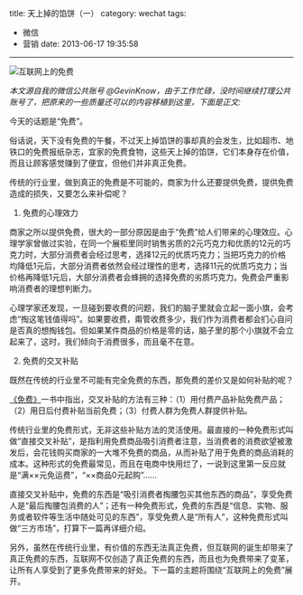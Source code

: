title: 天上掉的馅饼（一）
category: wechat
tags:
- 微信
- 营销
date: 2013-06-17 19:35:58
---

![互联网上的免费](http://media.tumblr.com/a75cca17cebbbee2721143ceedfa5979/tumblr_inline_mnz3mbuEst1qz4rgp.jpg)

*本文源自我的微信公共账号 @GevinKnow，由于工作忙碌，没时间继续打理公共账号了，把原来的一些质量还可以的内容移植到这里，下面是正文:*


今天的话题是“免费”。

俗话说，天下没有免费的午餐，不过天上掉馅饼的事却真的会发生，比如超市、地铁口的免费报纸杂志，宜家的免费食物，这些天上掉的馅饼，它们本身存在价值，而且让顾客感觉赚到了便宜，但他们并非真正免费。

传统的行业里，做到真正的免费是不可能的，商家为什么还要提供免费，提供免费造成的损失，又要怎么来补偿呢？


1. 免费的心理效力

商家之所以提供免费，很大的一部分原因是由于“免费”给人们带来的心理效应。心理学家曾做过实验，在同一个展柜里同时销售劣质的2元巧克力和优质的12元的巧克力时，大部分消费者会经过思考，选择12元的优质巧克力；当把巧克力的价格均降低1元后，大部分消费者依然会经过理性的思考，选择11元的优质巧克力；当价格再降低1元后，大部分消费者会蜂拥的选择免费的劣质巧克力。免费会严重影响消费者的理想判断力。

心理学家还发现，一旦碰到要收费的问题，我们的脑子里就会立起一面小旗，会考虑“掏这笔钱值得吗”。如果要收费，甭管收费多少，我们作为消费者都会扪心自问是否真的想掏钱包。但如果某件商品的价格是零的话，脑子里的那个小旗就不会立起来了，这时，我们倾向于消费很多，而且毫不在意。

2. 免费的交叉补贴

既然在传统的行业里不可能有完全免费的东西，那免费的差价又是如何补贴的呢？

[《免费》](http://book.douban.com/subject/3932520/)一书中指出，交叉补贴的方法有三种：（1）用付费产品补贴免费产品；（2）用日后付费补贴当前免费；（3）付费人群为免费人群提供补贴。

传统行业里的免费形式，无非这些补贴方法的灵活使用。最直接的一种免费形式叫做“直接交叉补贴”，是指利用免费商品吸引消费者注意，当消费者的消费欲望被激发后，会花钱购买商家的一大堆不免费的商品，从而补贴了用于免费的商品消耗的成本。这种形式的免费最常见，而且在电商中快用烂了，一说到这里第一反应就是“满××元免运费”，“××商品0元起购”……

 

直接交叉补贴中，免费的东西是“吸引消费者掏腰包买其他东西的商品”，享受免费人是“最后掏腰包消费的人”；还有一种免费形式，免费的东西是“信息、实物、服务或者软件等生活中随处可见的东西”，享受免费人是“所有人”，这种免费形式叫做“三方市场”，打算下一篇再详细介绍。

 

另外，虽然在传统行业里，有价值的东西无法真正免费，但互联网的诞生却带来了真正免费的东西，互联网不仅创造了真正免费的东西，而且也为免费带来了变革，让所有人享受到了更多免费带来的好处。下一篇的主题将围绕“互联网上的免费”展开。